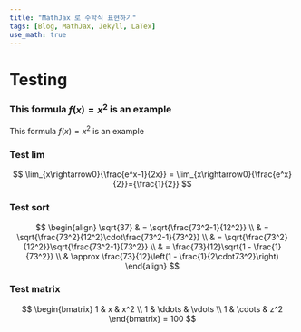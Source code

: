 ```yaml
---
title: "MathJax 로 수학식 표현하기"
tags: [Blog, MathJax, Jekyll, LaTex]
use_math: true
---
```


# Testing


### This formula $f(x) = x^2$ is an example

This formula $f(x) = x^2$ is an example


### Test lim



$$
\lim_{x\rightarrow0}{\frac{e^x-1}{2x}} =
\lim_{x\rightarrow0}{\frac{e^x}{2}}={\frac{1}{2}}
$$


### Test sort

$$
\begin{align}
\sqrt{37} & = \sqrt{\frac{73^2-1}{12^2}} \\
 & = \sqrt{\frac{73^2}{12^2}\cdot\frac{73^2-1}{73^2}} \\ 
 & = \sqrt{\frac{73^2}{12^2}}\sqrt{\frac{73^2-1}{73^2}} \\
 & = \frac{73}{12}\sqrt{1 - \frac{1}{73^2}} \\ 
 & \approx \frac{73}{12}\left(1 - \frac{1}{2\cdot73^2}\right)
\end{align}
$$


### Test matrix

$$
\begin{bmatrix}
1 & x & x^2 \\
1 & \ddots & \vdots \\
1 & \cdots & z^2
\end{bmatrix}
= 100
$$
